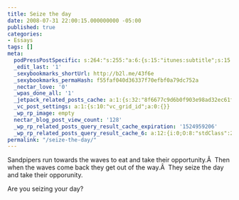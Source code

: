 ```yaml
---
title: Seize the day
date: 2008-07-31 22:00:15.000000000 -05:00
published: true
categories:
- Essays
tags: []
meta:
  podPressPostSpecific: s:264:"s:255:"a:6:{s:15:"itunes:subtitle";s:15:"##PostExcerpt##";s:14:"itunes:summary";s:15:"##PostExcerpt##";s:15:"itunes:keywords";s:17:"##WordPressCats##";s:13:"itunes:author";s:10:"##Global##";s:15:"itunes:explicit";s:7:"Default";s:12:"itunes:block";s:7:"Default";}";";
  _edit_last: '1'
  _sexybookmarks_shortUrl: http://b2l.me/43f6e
  _sexybookmarks_permaHash: f55faf040d36337f70efbf0a79dc752a
  _nectar_love: '0'
  _wpas_done_all: '1'
  _jetpack_related_posts_cache: a:1:{s:32:"8f6677c9d6b0f903e98ad32ec61f8deb";a:2:{s:7:"expires";i:1470703528;s:7:"payload";a:3:{i:0;a:1:{s:2:"id";i:179;}i:1;a:1:{s:2:"id";i:389;}i:2;a:1:{s:2:"id";i:271;}}}}
  _vc_post_settings: a:1:{s:10:"vc_grid_id";a:0:{}}
  _wp_rp_image: empty
  nectar_blog_post_view_count: '128'
  _wp_rp_related_posts_query_result_cache_expiration: '1524959206'
  _wp_rp_related_posts_query_result_cache_6: a:12:{i:0;O:8:"stdClass":2:{s:7:"post_id";s:4:"1034";s:5:"score";s:17:"52.13711941405335";}i:1;O:8:"stdClass":2:{s:7:"post_id";s:4:"7173";s:5:"score";s:17:"43.78554962575674";}i:2;O:8:"stdClass":2:{s:7:"post_id";s:4:"2784";s:5:"score";s:17:"43.78554962575674";}i:3;O:8:"stdClass":2:{s:7:"post_id";s:4:"1041";s:5:"score";s:17:"43.78554962575674";}i:4;O:8:"stdClass":2:{s:7:"post_id";s:3:"688";s:5:"score";s:17:"43.78554962575674";}i:5;O:8:"stdClass":2:{s:7:"post_id";s:3:"350";s:5:"score";s:17:"43.78554962575674";}i:6;O:8:"stdClass":2:{s:7:"post_id";s:3:"271";s:5:"score";s:17:"43.78554962575674";}i:7;O:8:"stdClass":2:{s:7:"post_id";s:2:"32";s:5:"score";s:17:"43.78554962575674";}i:8;O:8:"stdClass":2:{s:7:"post_id";s:4:"2099";s:5:"score";s:18:"19.959606736723412";}i:9;O:8:"stdClass":2:{s:7:"post_id";s:3:"280";s:5:"score";s:17:"17.93640491333852";}i:10;O:8:"stdClass":2:{s:7:"post_id";s:4:"1289";s:5:"score";s:17:"15.25685622232383";}i:11;O:8:"stdClass":2:{s:7:"post_id";s:4:"4408";s:5:"score";s:18:"10.971129486161791";}}
permalink: "/seize-the-day/"
---
```

Sandpipers run towards the waves to eat and take their opportunity.Â  Then when the waves come back they get out of the way.Â  They seize the day and take their opporunity.

Are you seizing your day?

